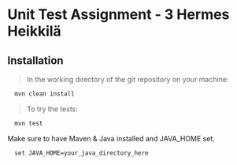 # Unit Test Assignment - 3 Hermes Heikkilä

## Installation
> In the working directory of the git repository on your machine:
> 
```bash
  mvn clean install
```  
> To try the tests:
>
```bash
  mvn test
```  
Make sure to have Maven & Java installed and JAVA_HOME set.
```ps
  set JAVA_HOME=your_java_directory_here
```
